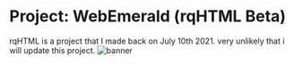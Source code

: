 # Project: WebEmerald (rqHTML Beta)
rqHTML is a project that I made back on July 10th 2021.
very unlikely that i will update this project.
![banner](https://github.com/rqfirqfo/rqhtml.github.io/banner.png)

